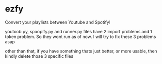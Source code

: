 # ezfy
Convert your playlists between Youtube and Spotify!


youtoob.py,
spoopify.py and runner.py files have 2 import problems and 1 token problem. So they wont run as of now. I will try to fix these 3 problems asap

other than that, if you have something thats just better, or more usable, then kindly delete those 3 specific files
